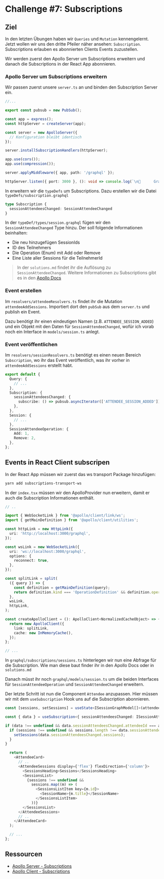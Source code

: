 # Challenge #7: Subscriptions

## Ziel

In den letzten Übungen haben wir `Queries` und `Mutation` kennengelernt. Jetzt wollen wir uns den dritte Pfeiler näher ansehen: `Subscription`. Subscriptions erlauben es abonnierten Clients Events zuzustellen.

Wir werden zuerst den Apollo Server um Subscriptions erweitern und danach die Subscriptions in der React App abonnieren.

### Apollo Server um Subscriptions erweitern

Wir passen zuerst unsere `server.ts` an und binden den Subscription Server ein.

```typescript
//...

export const pubsub = new PubSub();

const app = express();
const httpServer = createServer(app);

const server = new ApolloServer({
  // Konfiguration bleibt identisch
});

server.installSubscriptionHandlers(httpServer);

app.use(cors());
app.use(compression());

server.applyMiddleware({ app, path: '/graphql' });

httpServer.listen({ port: 3000 }, (): void => console.log(`\n🚀      GraphQL is now running on http://localhost:3000/graphql`));
```

In erweitern wir die `typeDefs` um Subscriptions. Dazu erstellen wir die Datei `typeDefs/subscription.graphql`

```typescript
type Subscription {
  sessionAttendeesChanged: SessionAttendeeChanged
}
```

In der `typeDef/types/session.graphql` fügen wir den `SessionAttendeeChanged` Type hinzu. Der soll folgende Informationen beinhalten:

- Die neu hinzugefügen SessionIds
- ID des Teilnehmers
- Die Operation (Enum) mit Add oder Remove
- Eine Liste aller Sessions für die TeilnehmerId

> In der `solutions.md` findet ihr die Auflösung zu `SessionAttendeeChanged`. Weitere Informationen zu Subscriptions gibt es in den [Apollo Docs](https://www.apollographql.com/docs/apollo-server/data/subscriptions/)

### Event erstellen

Im `resolvers/attendeeResolvers.ts` findet ihr die Mutation `attendeeAddSessions`. Importiert dort den `pubSub` aus dem `server.ts` und publish ein Event.

Dazu benötigt ihr einen eindeutigen Namen (z.B. `ATTENDEE_SESSION_ADDED`) und ein Objekt mit den Daten für `SessionAttendeeChanged`, wofür ich vorab noch ein Interface in `models/session.ts` anlegt.

### Event veröffentlichen

Im `resolvers/sessionResolvers.ts` benötigt es einen neuen Bereich `Subscription`, wo ihr das Event veröffentlich, was ihr vorher in `attendeeAddSessions` erstellt habt.

```typescript
export default {
  Query: {
    // ...
  },
  Subscription: {
    sessionAttendeesChanged: {
      subscribe: () => pubsub.asyncIterator(['ATTENDEE_SESSION_ADDED']),
    },
  },
  Session: {
    // ...
  },
  SessionAttendeeOperation: {
    Add: 1,
    Remove: 2,
  },
};
```

## Events in React Client subscripen

In der React App müssen wir zuerst das ws transport Package hinzufügen:

```bash
yarn add subscriptions-transport-ws
```

In der `index.tsx` müssen wir den ApolloProvider nun erweitern, damit er auch die Subscription Informationen enthält.

```typescript
// ..

import { WebSocketLink } from '@apollo/client/link/ws';
import { getMainDefinition } from '@apollo/client/utilities';

const httpLink = new HttpLink({
  uri: 'http://localhost:3000/graphql',
});

const wsLink = new WebSocketLink({
  uri: 'ws://localhost:3000/graphql',
  options: {
    reconnect: true,
  },
});

const splitLink = split(
  ({ query }) => {
    const definition = getMainDefinition(query);
    return definition.kind === 'OperationDefinition' && definition.operation === 'subscription';
  },
  wsLink,
  httpLink,
);

const createApolloClient = (): ApolloClient<NormalizedCacheObject> => {
  return new ApolloClient({
    link: splitLink,
    cache: new InMemoryCache(),
  });
};

// ...
```

In `graphql/subscriptions/sessions.ts` hinterlegen wir nun eine Abfrage für die Subscription. Wie man diese baut finder ihr in den Apollo Docs oder in `solutions.md`

Danach müsst ihr noch `graphql/models/session.ts` um die beiden Interfaces für `SessionAttendeeOperation` und `SessionAttendeeChanged` erweitern.

Der letzte Schritt ist nun die Component `Attendee` anzupassen. Hier müssen wir mit dem `useSubscription` Hook uns auf die Subscription abonnieren.

```typescript
const [sessions, setSessions] = useState<ISessionGraphModel[]>(attendee.sessions);

const { data } = useSubscription<{ sessionAttendeesChanged: ISessionAttendeeChangedGraphModel }>(SESSION_ADDED_TO_ATTENDEE_SUBSCRIPTION);

if (data !== undefined && data.sessionAttendeesChanged.attendeeId === attendee.id) {
  if (sessions !== undefined && sessions.length !== data.sessionAttendeesChanged.sessions.length) {
    setSessions(data.sessionAttendeesChanged.sessions);
  }
}

  return (
    <AttendeeCard>
      // ..
      <AttendeeSessions display={'flex'} flexDirection={'column'}>
        <SessionsHeading>Sessions</SessionsHeading>
        <SessionsList>
          {sessions !== undefined &&
            sessions.map((m) => (
              <SessionsListItem key={m.id}>
                <SessionName>{m.title}</SessionName>
              </SessionsListItem>
            ))}
        </SessionsList>
      </AttendeeSessions>
      // ..
    </AttendeeCard>
  );

  // ...
};
```

## Ressourcen

- [Apollo Server - Subscriptions](https://www.apollographql.com/docs/apollo-server/data/subscriptions/)
- [Apollo Client - Subscriptions](https://www.apollographql.com/docs/react/data/subscriptions/)
